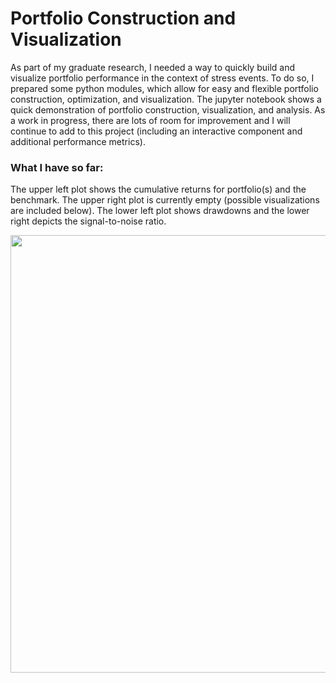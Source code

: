 # Portfolio Construction and Visualization

As part of my graduate research, I needed a way to quickly build and visualize portfolio performance in the context of stress events. To do so, I prepared some python modules, which allow for easy and flexible portfolio construction, optimization, and visualization. The jupyter notebook shows a quick demonstration of portfolio construction, visualization, and analysis. As a work in progress, there are lots of room for improvement and I will continue to add to this project (including an interactive component and additional performance metrics). 

### What I have so far:
The upper left plot shows the cumulative returns for portfolio(s) and the benchmark. The upper right plot is currently empty (possible visualizations are included below). The lower left plot shows drawdowns and the lower right depicts the signal-to-noise ratio.

<p align='center'>
<img src='https://user-images.githubusercontent.com/60523841/105905760-d4af9a80-5ff0-11eb-9688-d0b571daf024.png' width='700'>
</p>
